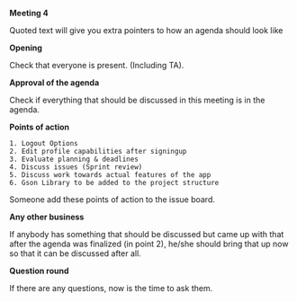 **Meeting 4**

Quoted text will give you extra pointers to how an agenda should look like

**Opening**

Check that everyone is present. (Including TA).

**Approval of the agenda**

Check if everything that should be discussed in this meeting is in the agenda.

**Points of action**

    1. Logout Options
    2. Edit profile capabilities after signingup
    3. Evaluate planning & deadlines
    4. Discuss issues (Sprint review)
    5. Discuss work towards actual features of the app
    6. Gson Library to be added to the project structure

Someone add these points of action to the issue board.

**Any other business**

If anybody has something that should be discussed but came up with that after the agenda was finalized (in point 2),
he/she should bring that up now so that it can be discussed after all.

**Question round**

If there are any questions, now is the time to ask them.
